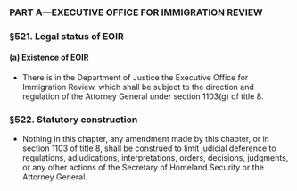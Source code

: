 ### PART A—EXECUTIVE OFFICE FOR IMMIGRATION REVIEW

### §521. Legal status of EOIR
#### (a) Existence of EOIR
* There is in the Department of Justice the Executive Office for Immigration Review, which shall be subject to the direction and regulation of the Attorney General under section 1103(g) of title 8.

### §522. Statutory construction
* Nothing in this chapter, any amendment made by this chapter, or in section 1103 of title 8, shall be construed to limit judicial deference to regulations, adjudications, interpretations, orders, decisions, judgments, or any other actions of the Secretary of Homeland Security or the Attorney General.